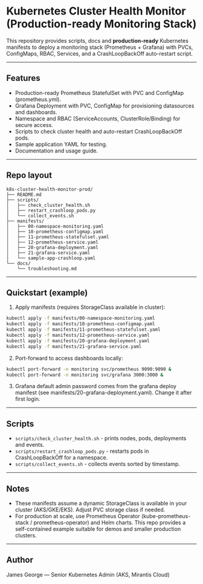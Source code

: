 # Kubernetes Cluster Health Monitor (Production-ready Monitoring Stack)

This repository provides scripts, docs and **production-ready** Kubernetes manifests to deploy a monitoring stack (Prometheus + Grafana) with PVCs, ConfigMaps, RBAC, Services, and a CrashLoopBackOff auto-restart script.

---
## Features
- Production-ready Prometheus StatefulSet with PVC and ConfigMap (prometheus.yml).
- Grafana Deployment with PVC, ConfigMap for provisioning datasources and dashboards.
- Namespace and RBAC (ServiceAccounts, ClusterRole/Binding) for secure access.
- Scripts to check cluster health and auto-restart CrashLoopBackOff pods.
- Sample application YAML for testing.
- Documentation and usage guide.

---
## Repo layout
```
k8s-cluster-health-monitor-prod/
├── README.md
├── scripts/
│   ├── check_cluster_health.sh
│   ├── restart_crashloop_pods.py
│   └── collect_events.sh
├── manifests/
│   ├── 00-namespace-monitoring.yaml
│   ├── 10-prometheus-configmap.yaml
│   ├── 11-prometheus-statefulset.yaml
│   ├── 12-prometheus-service.yaml
│   ├── 20-grafana-deployment.yaml
│   ├── 21-grafana-service.yaml
│   └── sample-app-crashloop.yaml
└── docs/
    └── troubleshooting.md
```

---
## Quickstart (example)
1. Apply manifests (requires StorageClass available in cluster):
```bash
kubectl apply -f manifests/00-namespace-monitoring.yaml
kubectl apply -f manifests/10-prometheus-configmap.yaml
kubectl apply -f manifests/11-prometheus-statefulset.yaml
kubectl apply -f manifests/12-prometheus-service.yaml
kubectl apply -f manifests/20-grafana-deployment.yaml
kubectl apply -f manifests/21-grafana-service.yaml
```

2. Port-forward to access dashboards locally:
```bash
kubectl port-forward -n monitoring svc/prometheus 9090:9090 &
kubectl port-forward -n monitoring svc/grafana 3000:3000 &
```

3. Grafana default admin password comes from the grafana deploy manifest (see manifests/20-grafana-deployment.yaml). Change it after first login.

---
## Scripts
- `scripts/check_cluster_health.sh` - prints nodes, pods, deployments and events.
- `scripts/restart_crashloop_pods.py` - restarts pods in CrashLoopBackOff for a namespace.
- `scripts/collect_events.sh` - collects events sorted by timestamp.

---
## Notes
- These manifests assume a dynamic StorageClass is available in your cluster (AKS/GKE/EKS). Adjust PVC storage class if needed.
- For production at scale, use Prometheus Operator (kube-prometheus-stack / prometheus-operator) and Helm charts. This repo provides a self-contained example suitable for demos and smaller production clusters.

---
## Author
James George — Senior Kubernetes Admin (AKS, Mirantis Cloud)
